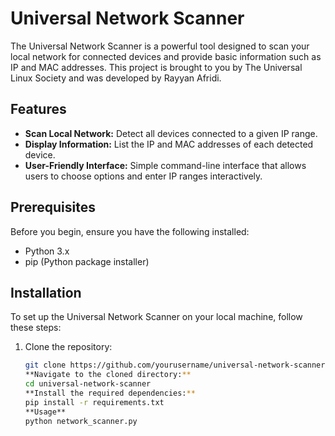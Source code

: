 # Universal Network Scanner

The Universal Network Scanner is a powerful tool designed to scan your local network for connected devices and provide basic information such as IP and MAC addresses. This project is brought to you by The Universal Linux Society and was developed by Rayyan Afridi.

## Features

- **Scan Local Network:** Detect all devices connected to a given IP range.
- **Display Information:** List the IP and MAC addresses of each detected device.
- **User-Friendly Interface:** Simple command-line interface that allows users to choose options and enter IP ranges interactively.

## Prerequisites

Before you begin, ensure you have the following installed:
- Python 3.x
- pip (Python package installer)

## Installation

To set up the Universal Network Scanner on your local machine, follow these steps:

1. Clone the repository:
   ```bash
   git clone https://github.com/yourusername/universal-network-scanner.git
   **Navigate to the cloned directory:**
   cd universal-network-scanner
   **Install the required dependencies:**
   pip install -r requirements.txt
   **Usage**
   python network_scanner.py

   
